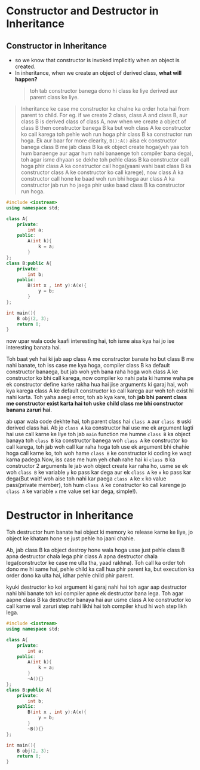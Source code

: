 # Constructor and Destructor in Inheritance

## Constructor in Inheritance

- so we know that constructor is invoked implicitly when an object is created.
- In inheritance, when we create an object of derived class, **what will happen?**
  > toh tab constructor banega dono hi class ke liye derived aur parent class ke liye.

> Inheritance ke case me constructor ke chalne ka order hota hai from parent to child. For eg. if we create 2 class, class A and class B, aur class B is derived class of class A, now when we create a object of class B then constructor banega B ka but woh class A ke constructor ko call karega toh pehle woh run hoga phir class B ka constructor run hoga. Ek aur baar for more clearity, `B():A()` aisa ek constructor banega class B me jab class B ka ek object create hoga(yeh yaa toh hum banaenge aur agar hum nahi banaenge toh compiler bana dega), toh agar isme dhyaan se dekhe toh pehle class B ka constructor call hoga phir class A ka constructor call hoga(yaani wahi baat class B ka constructor class A ke constructor ko call karege), now class A ka constructor call hone ke baad woh run bhi hoga aur class A ka constructor jab run ho jaega phir uske baad class B ka constructor run hoga.

```cpp
#include <iostream>
using namespace std;

class A{
    private:
        int a;
    public:
        A(int k){
            k = a;
        }
};
class B:public A{
    private:
        int b;
    public:
        B(int x , int y):A(x){
            y = b;
        }
};

int main(){
    B obj(2, 3);
    return 0;
}
```

now upar wala code kaafi interesting hai, toh isme aisa kya hai jo ise interesting banata hai.

Toh baat yeh hai ki jab aap class A me constructor banate ho but class B me nahi banate, toh iss case me kya hoga, compiler class B ka default constructor banaega, but jab woh yeh bana raha hoga woh class A ke constructor ko bhi call karega, now compiler ko nahi pata ki humne waha pe ek constructor define karke rakha hua hai jise arguments ki garaj hai, woh kya karega class A ke default constructor ko call karega aur woh toh exist hi nahi karta. Toh yaha aaegi error, toh ab kya kare, toh **jab bhi parent class me constructor exist karta hai toh uske child class me bhi constructor banana zaruri hai**.

ab upar wala code dekhte hai, toh parent class hai `class A` aur `class B` uski derived class hai. Ab jo `class A` ka constructor hai use me ek argument lagti hai use call karne ke liye toh jab `main` function me humne `class B` ka object banaya toh `class B` ka constructor banega woh `class A` ke constructor ko call karega, toh jab woh call kar raha hoga toh use ek argument bhi chahie hoga call karne ko, toh woh hame `class B` ke constructor ki coding ke waqt karna padega.Now, iss case me hum yeh chah rahe hai ki `class B` ka constructor 2 arguments le jab woh object create kar raha ho, usme se ek woh `class B` ke variable `y` ko pass kar dega aur ek `class A` ke `x` ko pass kar dega(But wait! woh aise toh nahi kar paega `class A` ke `x` ko value pass(private member), toh hum `class A` ke constructor ko call karenge jo `class A` ke variable `x` me value set kar dega, simple!).

# Destructor in Inheritance

Toh destructor hum banate hai object ki memory ko release karne ke liye, jo object ke khatam hone se just pehle ho jaani chahie.

Ab, jab class B ka object destroy hone wala hoga usse just pehle class B apna destructor chala lega phir class A apna destructor chala lega(constructor ke case me ulta tha, yaad rakhna). Toh call ka order toh dono me hi same hai, pehle child ka call hua phir parent ka, but execution ka order dono ka ulta hai, idhar pehle child phir parent.

kyuki destructor ko koi argument ki garaj nahi hai toh agar aap destructor nahi bhi banate toh koi compiler apne ek destructor bana lega. Toh agar aapne class B ka destructor banaya hai aur usme class A ke constructor ko call karne wali zaruri step nahi likhi hai toh compiler khud hi woh step likh lega.

```cpp
#include <iostream>
using namespace std;

class A{
    private:
        int a;
    public:
        A(int k){
            k = a;
        }
        ~A(){}
};
class B:public A{
    private:
        int b;
    public:
        B(int x , int y):A(x){
            y = b;
        }
        ~B(){}
};

int main(){
    B obj(2, 3);
    return 0;
}
```
